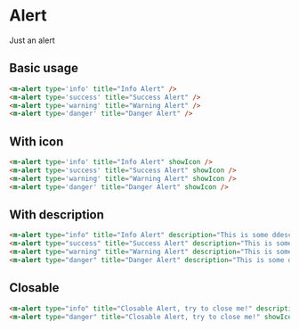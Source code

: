 # Alert

Just an alert

## Basic usage

<AlertDemo type="basic" />

```html
<m-alert type='info' title="Info Alert" />
<m-alert type='success' title="Success Alert" />
<m-alert type='warning' title="Warning Alert" />
<m-alert type='danger' title="Danger Alert" />
```

## With icon

<AlertDemo type="icon" />

```html
<m-alert type='info' title="Info Alert" showIcon />
<m-alert type='success' title="Success Alert" showIcon />
<m-alert type='warning' title="Warning Alert" showIcon />
<m-alert type='danger' title="Danger Alert" showIcon />
```

## With description

<AlertDemo type="description" />

```html
<m-alert type="info" title="Info Alert" description="This is some ddescription, not too long, just enough" showIcon />
<m-alert type="success" title="Success Alert" description="This is some ddescription, not too long, just enough" showIcon />
<m-alert type="warning" title="Warning Alert" description="This is some ddescription, not too long, just enough" showIcon />
<m-alert type="danger" title="Danger Alert" description="This is some ddescription, not too long, just enough" showIcon />
```

## Closable

<AlertDemo type="closable" />

```html
<m-alert type="info" title="Closable Alert, try to close me!" description="close me close me, dismiss me" showIcon closable />
<m-alert type="danger" title="Closable Alert, try to close me!" showIcon closable />
```
